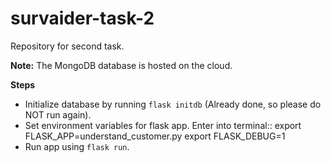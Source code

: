 # survaider-task-2
Repository for second task.

**Note:**
The MongoDB database is hosted on the cloud.

**Steps**
- Initialize database by running `flask initdb` (Already done, so please do NOT run again).
- Set environment variables for flask app. Enter into terminal::
    export FLASK_APP=understand_customer.py
    export FLASK_DEBUG=1
- Run app using `flask run`.

